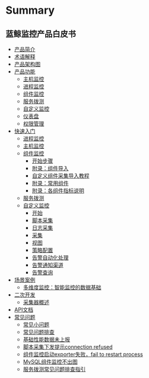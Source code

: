 # Summary

## 蓝鲸监控产品白皮书
* [产品简介](产品简介/README.md)
* [术语解释](术语解释/Concepts_Terminology.md)
* [产品架构图](产品架构图/Product_Architecture.md)
* [产品功能]()
    * [主机监控](产品功能/Host_monitor_desc.md)
    * [进程监控](产品功能/Process_monitor_desc.md)
    * [组件监控](产品功能/Component_monitor_desc.md)
    * [服务拨测](产品功能/Uptime_check_desc.md)
    * [自定义监控](产品功能/Custom_monitor_desc.md)
    * [仪表盘](产品功能/Visualization_desc.md)
    * [权限管理](产品功能/Authority_management_desc.md)
* [快速入门]()
    * [进程监控](快速入门/Process_monitor_quick_start.md)
    * [主机监控](快速入门/host_monitor_quick_start.md)
    * [组件监控]()
        * [开始步骤](快速入门/Component_monitor_quick_start.md)
        * [附录：组件导入](快速入门/Import_Component.md)
        * [自定义组件采集导入教程](快速入门/Write_Component.md)
        * [附录：常用组件](快速入门/Common_Component_Monitor.md)
        * [附录：各组件指标说明](快速入门/Component_monitor_index.md)
    * [服务拨测](快速入门/Uptime_check_quick_start.md)
    * [自定义监控]()
        * [开始](快速入门/Custom_Monitor_Getting_Started.md)
        * [脚本采集](快速入门/Shell_Scripts_Collection.md)
        * [日志采集](快速入门/Log_Collection.md)
        * [采集](快速入门/Custom_Monitor_Collection.md)
        * [视图](快速入门/Custom_Monitor_Visualization.md)
        * [策略配置](快速入门/Custom_Monitor_Trigger.md)
        * [告警自动化处理](快速入门/Custom_Monitor_Auto_recovery.md)
        * [告警通知渠道](快速入门/Alarm_Notice.md)
        * [告警查询](快速入门/Event_Center.md)
* [场景案例]()
    * [多维度监控：智能监控的数据基础](场景案例/Multi_dimensional_monitoring.md)
* [二次开发]()
    * [采集器概述](二次开发/plugins.md)
* [API文档](API文档/APIdoc.md)
* [常见问题]()
    * [常见小问题](常见问题/FAQ.md)
    * [常见问题排查](常见问题/Troubleshooting.md)
    * [基础性能数据未上报](常见问题/Basic_Performance_Data_Not_Reported.md)
    * [脚本采集下发提示connection refused](常见问题/Shell_Collection_Attention_Connection_Refused.md)
    * [组件监控启动exporter失败，fail to restart process](常见问题/Component_Fail_to_Restart_Process.md)
    * [MySQL组件监控不出图](常见问题/MySQL_Component_no_Pic.md)
    * [服务拨测常见问题排查指引](常见问题/allocate.md)



